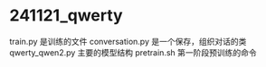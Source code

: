 # 241121_qwerty

train.py 是训练的文件
conversation.py 是一个保存，组织对话的类
qwerty_qwen2.py 主要的模型结构
pretrain.sh 第一阶段预训练的命令
